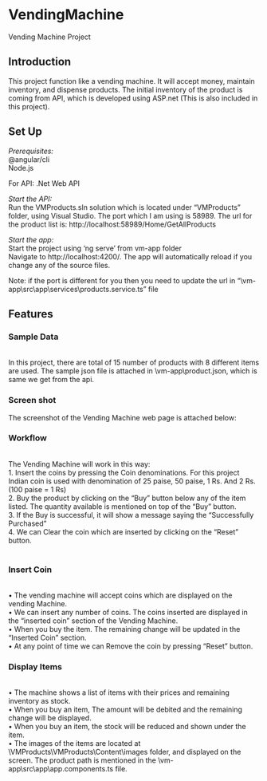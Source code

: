 # VendingMachine
 Vending Machine Project
<h2>Introduction</h2>
This project function like a vending machine. It will accept money, maintain inventory, and dispense products. The initial inventory of the product is coming from API, which is developed using ASP.net (This is also included in this project).

<h2>Set Up</h2>
<i>Prerequisites:</i><br/>
@angular/cli<br/>
Node.js<br/>

For API: .Net Web API<br/>

<i>Start the API:</i><br/>
Run the VMProducts.sln solution which is located under “VMProducts” folder, using Visual Studio. The port which I am using is 58989. The url for the product list is: http://localhost:58989/Home/GetAllProducts

<i>Start the app:</i><br/>
Start the project using ‘ng serve’ from vm-app folder<br/>
Navigate to http://localhost:4200/. The app will automatically reload if you change any of the source files.<br/>

Note: if the port is different for you then you need to update the url in “\vm-app\src\app\services\products.service.ts” file<br/>

<h2>Features</h2>
<h3>Sample Data</h3><br/>
In this project, there are total of 15 number of products with 8 different items are used. The sample json file is attached in \vm-app\product.json, which is same we get from the api. <br/>
<h3>Screen shot</h3>
The screenshot of the Vending Machine web page is attached below:<br/>
 
<h3>Workflow</h3><br/>
The Vending Machine will work in this way:<br/>
1.	Insert the coins by pressing the Coin denominations. For this project Indian coin is used with denomination of 25 paise, 50 paise, 1 Rs. And 2 Rs. (100 paise = 1 Rs)<br/>
2.	Buy the product by clicking on the “Buy” button below any of the item listed. The quantity available is mentioned on top of the “Buy” button.<br/>
3.	If the Buy is successful, it will show a message saying the “Successfully Purchased”<br/>
4.	We can Clear the coin which are inserted by clicking on the “Reset” button.<br/><br/>
<h3>Insert Coin</h3><br/>
•	The vending machine will accept coins which are displayed on the vending Machine.<br/>
•	We can insert any number of coins. The coins inserted are displayed in the “inserted coin” section of the Vending Machine.<br/>
•	When you buy the item. The remaining change will be updated in the “Inserted Coin” section.<br/>
•	At any point of time we can Remove the coin by pressing “Reset” button.<br/>
<h3>Display Items</h3><br/>
•	The machine shows a list of items with their prices and remaining inventory as stock.<br/>
•	When you buy an item, The amount will be debited and the remaining change will be displayed.<br/>
•	When you buy an item, the stock will be reduced and shown under the item.<br/>
•	The images of the items are located at \VMProducts\VMProducts\Content\images folder, and displayed on the screen. The product path is mentioned in the \vm-app\src\app\app.components.ts file.
